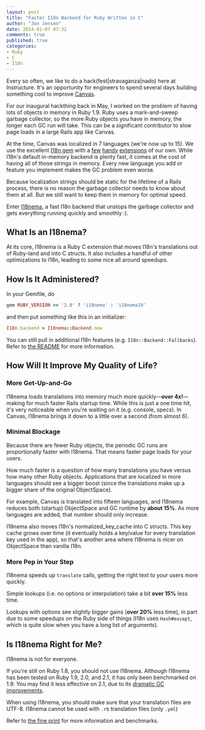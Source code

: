 ```yaml
---
layout: post
title: "Faster I18n Backend for Ruby Written in C"
author: "Jon Jensen"
date: 2014-01-07 07:32
comments: true
published: true
categories:
- Ruby
- C
- I18n
---
```


Every so often, we like to do a hack(fest|stravaganza|nado) here at
Instructure. It's an opportunity for engineers to spend several days
building something cool to improve [Canvas](https://github.com/instructure/canvas-lms).

For our inaugural hackthing back in May, I worked on the problem of having
lots of objects in memory in Ruby 1.9. Ruby uses a mark-and-sweep garbage
collector, so the more Ruby objects you have in memory, the longer each GC
run will take. This can be a significant contributor to slow page loads in
a large Rails app like Canvas.

<!--more-->

At the time, Canvas was localized in 7 languages (we're now up to 15). We
use the excellent [I18n gem](https://github.com/svenfuchs/i18n) with a
[few](https://github.com/instructure/canvas-lms/blob/stable/config/initializers/i18n.rb)
[handy](https://github.com/instructure/canvas-lms/blob/stable/lib/tasks/i18n.rake)
[extensions](https://github.com/instructure/canvas-lms/tree/stable/lib/i18n_extraction)
of our own. While I18n's default in-memory backend is plenty fast, it
comes at the cost of having all of those strings in memory. Every new
language you add or feature you implement makes the GC problem even worse.

Because localization strings should be static for the lifetime of a Rails
process, there is no reason the garbage collector needs to know about them
at all. But we still want to keep them in memory for optimal speed.

Enter [I18nema](https://github.com/instructure/i18nema), a fast I18n
backend that unstops the garbage collector and gets everything running
quickly and smoothly :).

## What Is an I18nema?

At its core, I18nema is a Ruby C extension that moves I18n's translations
out of Ruby-land and into C structs. It also includes a handful of other
optimizations to I18n, leading to some nice all around speedups.

## How Is It Administered?

In your Gemfile, do

```ruby
gem RUBY_VERSION >= '2.0' ? 'i18nema' : 'i18nema19'
```

and then put something like this in an initializer:

```ruby
I18n.backend = I18nema::Backend.new
```

You can still pull in additional I18n features (e.g. `I18n::Backend::Fallbacks`).
Refer to [the README](https://github.com/instructure/i18nema/blob/master/README.md)
for more information.

## How Will It Improve My Quality of Life?

### More Get-Up-and-Go

I18nema loads translations into memory much more quickly—**over 4x!**—
making for much faster Rails startup time. While this is just a one time
hit, it's very noticeable when you're waiting on it (e.g. console, specs).
In Canvas, I18nema brings it down to a little over a second (from almost
6).

### Minimal Blockage

Because there are fewer Ruby objects, the periodic GC runs are
proportionally faster with I18nema. That means faster page loads for your
users.

How much faster is a question of how many translations you have versus how
many other Ruby objects. Applications that are localized in more languages
should see a bigger boost (since the translations make up a bigger share
of the original ObjectSpace).

For example, Canvas is translated into fifteen languages, and I18nema
reduces both (startup) ObjectSpace and GC runtime by **about 15%**. As more
languages are added, that number should only increase.

I18nema also moves I18n's normalized_key_cache into C structs. This key
cache grows over time (it eventually holds a key/value for every
translation key used in the app), so that's another area where I18nema is
nicer on ObjectSpace than vanilla I18n.

### More Pep in Your Step

I18nema speeds up `translate` calls, getting the right text to your users
more quickly.

Simple lookups (i.e. no options or interpolation) take a bit **over 15%** less
time.

Lookups with options see slightly bigger gains (**over 20%** less time), in
part due to some speedups on the Ruby side of things (I18n uses
`Hash#except`, which is quite slow when you have a long list of
arguments).

## Is I18nema Right for Me?

I18nema is not for everyone.

If you're still on Ruby 1.8, you should not use I18nema. Although I18nema
has been tested on Ruby 1.9, 2.0, and 2.1, it has only been benchmarked
on 1.9. You may find it less effective on 2.1, due to its [dramatic GC improvements](http://tmm1.net/ruby21-rgengc/).

When using I18nema, you should make sure that your translation files are
UTF-8. I18nema cannot be used with `.rb` translation files (only `.yml`)

Refer to [the fine print](https://github.com/instructure/i18nema/blob/master/README.md)
for more information and benchmarks.
